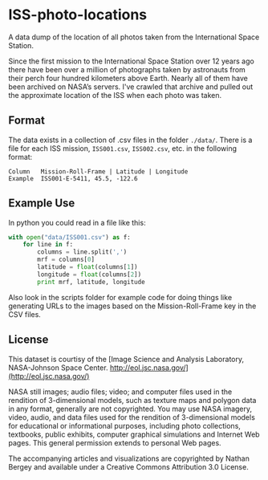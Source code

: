 # ISS-photo-locations

A data dump of the location of all photos taken from the International Space Station.

Since the first mission to the International Space Station over 12 years ago there
have been over a million of photographs taken by astronauts from their perch four
hundred kilometers above Earth. Nearly all of them have been archived on NASA’s
servers. I've crawled that archive and pulled out the approximate location of the
ISS when each photo was taken.

## Format

The data exists in a collection of .csv files in the folder `./data/`. There is a
file for each ISS mission, `ISS001.csv`, `ISS002.csv`, etc. in the following format:

    Column   Mission-Roll-Frame | Latitude | Longitude
    Example  ISS001-E-5411, 45.5, -122.6

## Example Use

In python you could read in a file like this:

```python
with open("data/ISS001.csv") as f:
    for line in f:
        columns = line.split(',')
        mrf = columns[0]
        latitude = float(columns[1])
        longitude = float(columns[2])
        print mrf, latitude, longitude
```

Also look in the scripts folder for example code for doing things like generating URLs to the
images based on the Mission-Roll-Frame key in the CSV files.

## License

This dataset is courtisy of the
[Image Science and Analysis Laboratory, NASA-Johnson Space Center. http://eol.jsc.nasa.gov/](http://eol.jsc.nasa.gov/)

NASA still images; audio files; video; and computer files used in the rendition of 3-dimensional
models, such as texture maps and polygon data in any format, generally are not copyrighted.
You may use NASA imagery, video, audio, and data files used for the rendition of 3-dimensional
models for educational or informational purposes, including photo collections, textbooks, public
exhibits, computer graphical simulations and Internet Web pages. This general permission
extends to personal Web pages.

The accompanying articles and visualizations are copyrighted by Nathan Bergey and available under a Creative Commons Attribution 3.0 License.

